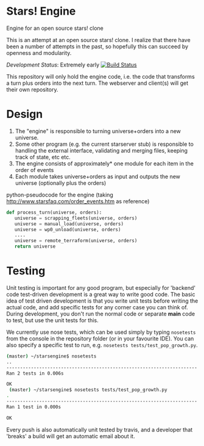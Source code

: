 Stars! Engine
===========

Engine for an open source stars! clone

This is an attempt at an open source stars! clone.
I realize that there have been a number of attempts in the past, so hopefully this can succeed by openness and modularity.

*Development Status*: Extremely early [![Build Status](https://travis-ci.org/vanatteveldt/starsengine.png)](https://travis-ci.org/vanatteveldt/starsengine) 

This repository will only hold the engine code, i.e. the code that transforms a turn plus orders into the next turn. 
The webserver and client(s) will get their own repository.

Design
====

1. The "engine" is responsible to turning universe+orders into a new universe. 
2. Some other program (e.g. the current starserver stub) is responsible to handling the external interface, validating and merging files, keeping track of state, etc etc. 
3. The engine consists of approximately* one module for each item in the order of events
4. Each module takes universe+orders as input and outputs the new universe (optionally plus the orders)


python-pseudocode for the engine (taking http://www.starsfaq.com/order_events.htm as reference)

```python
def process_turn(universe, orders):
   universe = scrapping_fleets(universe, orders)
   universe = manual_load(universe, orders)
   universe = wp0_unload(universe, orders)
   ....
   universe = remote_terraform(universe, orders) 
   return universe
```

Testing
====

Unit testing is important for any good program, but especially for 'backend' code test-driven development is a great way to write good code.
The basic idea of test driven development is that you write unit tests before writing the actual code, 
and add specific tests for any corner case you can think of.
During development, you don't run the normal code or separate __main__ code to test, but use the unit tests for this.

We currently use nose tests, which can be used simply by typing `nosetests` from the console in the repository folder (or in your favourite IDE). You can also specify a specific test to run, e.g. `nosetests tests/test_pop_growth.py`. 

```bash
(master) ~/starsengine$ nosetests
..
----------------------------------------------------------------------
Ran 2 tests in 0.006s

OK
 (master) ~/starsengine$ nosetests tests/test_pop_growth.py
.
----------------------------------------------------------------------
Ran 1 test in 0.000s

OK
```

Every push is also automatically unit tested by travis, and a developer that 'breaks' a build will get an automatic email about it. 






